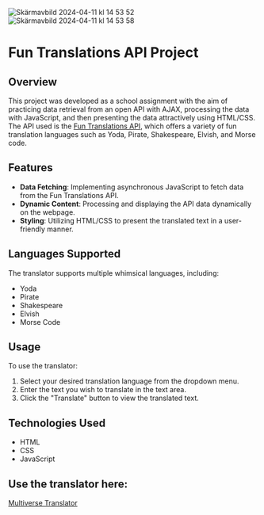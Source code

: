 
![Skärmavbild 2024-04-11 kl  14 53 52](https://github.com/billiswruce/multiverse-translator/assets/98770226/1b8d54a3-836d-43ad-8377-d338695d0cf8)
![Skärmavbild 2024-04-11 kl  14 53 58](https://github.com/billiswruce/multiverse-translator/assets/98770226/97b3de4d-3c28-4ec8-9cd1-365687948461)

# Fun Translations API Project

## Overview

This project was developed as a school assignment with the aim of practicing data retrieval from an open API with AJAX, processing the data with JavaScript, and then presenting the data attractively using HTML/CSS. The API used is the [Fun Translations API](https://funtranslations.com/api/), which offers a variety of fun translation languages such as Yoda, Pirate, Shakespeare, Elvish, and Morse code.

## Features

- **Data Fetching**: Implementing asynchronous JavaScript to fetch data from the Fun Translations API.
- **Dynamic Content**: Processing and displaying the API data dynamically on the webpage.
- **Styling**: Utilizing HTML/CSS to present the translated text in a user-friendly manner.

## Languages Supported

The translator supports multiple whimsical languages, including:
- Yoda
- Pirate
- Shakespeare
- Elvish
- Morse Code

## Usage

To use the translator:
1. Select your desired translation language from the dropdown menu.
2. Enter the text you wish to translate in the text area.
3. Click the "Translate" button to view the translated text.

## Technologies Used

- HTML
- CSS
- JavaScript

## Use the translator here: 
[Multiverse Translator](https://funtranslations.com/api/)
